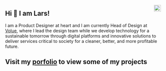 <a href="https://www.linkedin.com/in/larskvinnesland/" target="_blank" rel="nofollow"><img align="right" alt="Lars's Linkdein" width="22px" src="https://cdn.jsdelivr.net/npm/simple-icons@v3/icons/linkedin.svg" /></a>

## Hi 👋 I am Lars!
I am a Product Designer at heart and I am currently Head of Design at [Volue](https://www.volue.com/), where I lead the design team while we develop technology for a sustainable tomorrow through digital platforms and innovative solutions to deliver services critical to society for a cleaner, better, and more profitable future.

Visit my [porfolio](www.larskvinnesland.com) to view some of my projects
---
